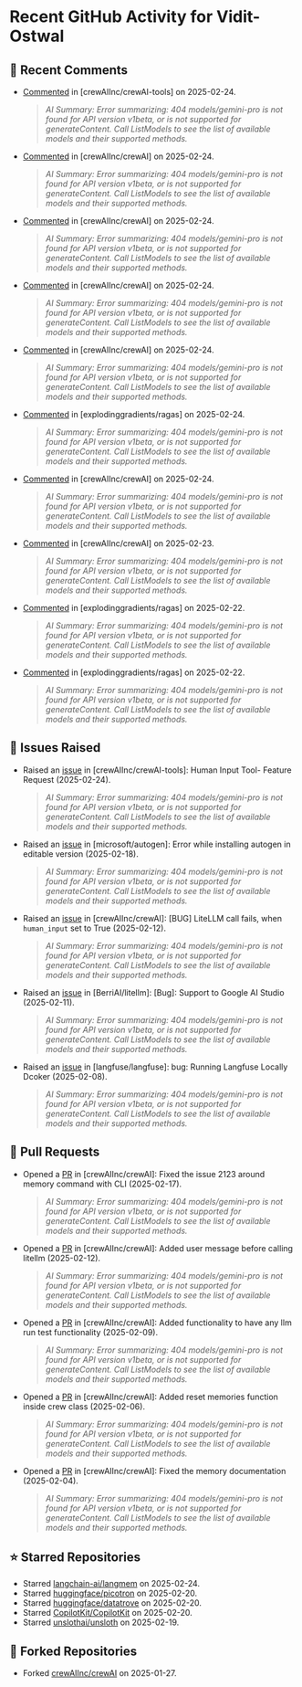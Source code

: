 # Recent GitHub Activity for Vidit-Ostwal

## 💬 Recent Comments
- [Commented](https://github.com/crewAIInc/crewAI-tools/issues/223#issuecomment-2679221846) in [crewAIInc/crewAI-tools] on 2025-02-24.
  > *AI Summary: Error summarizing: 404 models/gemini-pro is not found for API version v1beta, or is not supported for generateContent. Call ListModels to see the list of available models and their supported methods.*
- [Commented](https://github.com/crewAIInc/crewAI/issues/2209#issuecomment-2679194991) in [crewAIInc/crewAI] on 2025-02-24.
  > *AI Summary: Error summarizing: 404 models/gemini-pro is not found for API version v1beta, or is not supported for generateContent. Call ListModels to see the list of available models and their supported methods.*
- [Commented](https://github.com/crewAIInc/crewAI/issues/2209#issuecomment-2679150186) in [crewAIInc/crewAI] on 2025-02-24.
  > *AI Summary: Error summarizing: 404 models/gemini-pro is not found for API version v1beta, or is not supported for generateContent. Call ListModels to see the list of available models and their supported methods.*
- [Commented](https://github.com/crewAIInc/crewAI/issues/2209#issuecomment-2679140315) in [crewAIInc/crewAI] on 2025-02-24.
  > *AI Summary: Error summarizing: 404 models/gemini-pro is not found for API version v1beta, or is not supported for generateContent. Call ListModels to see the list of available models and their supported methods.*
- [Commented](https://github.com/crewAIInc/crewAI/issues/2207#issuecomment-2678315696) in [crewAIInc/crewAI] on 2025-02-24.
  > *AI Summary: Error summarizing: 404 models/gemini-pro is not found for API version v1beta, or is not supported for generateContent. Call ListModels to see the list of available models and their supported methods.*
- [Commented](https://github.com/explodinggradients/ragas/issues/1932#issuecomment-2678301644) in [explodinggradients/ragas] on 2025-02-24.
  > *AI Summary: Error summarizing: 404 models/gemini-pro is not found for API version v1beta, or is not supported for generateContent. Call ListModels to see the list of available models and their supported methods.*
- [Commented](https://github.com/crewAIInc/crewAI/issues/2206#issuecomment-2677521676) in [crewAIInc/crewAI] on 2025-02-24.
  > *AI Summary: Error summarizing: 404 models/gemini-pro is not found for API version v1beta, or is not supported for generateContent. Call ListModels to see the list of available models and their supported methods.*
- [Commented](https://github.com/crewAIInc/crewAI/issues/2197#issuecomment-2676858424) in [crewAIInc/crewAI] on 2025-02-23.
  > *AI Summary: Error summarizing: 404 models/gemini-pro is not found for API version v1beta, or is not supported for generateContent. Call ListModels to see the list of available models and their supported methods.*
- [Commented](https://github.com/explodinggradients/ragas/issues/1932#issuecomment-2676191712) in [explodinggradients/ragas] on 2025-02-22.
  > *AI Summary: Error summarizing: 404 models/gemini-pro is not found for API version v1beta, or is not supported for generateContent. Call ListModels to see the list of available models and their supported methods.*
- [Commented](https://github.com/explodinggradients/ragas/issues/1731#issuecomment-2676190883) in [explodinggradients/ragas] on 2025-02-22.
  > *AI Summary: Error summarizing: 404 models/gemini-pro is not found for API version v1beta, or is not supported for generateContent. Call ListModels to see the list of available models and their supported methods.*

## 🐛 Issues Raised
- Raised an [issue](https://github.com/crewAIInc/crewAI-tools/issues/223) in [crewAIInc/crewAI-tools]: Human Input Tool- Feature Request (2025-02-24).
  > *AI Summary: Error summarizing: 404 models/gemini-pro is not found for API version v1beta, or is not supported for generateContent. Call ListModels to see the list of available models and their supported methods.*
- Raised an [issue](https://github.com/microsoft/autogen/issues/5591) in [microsoft/autogen]: Error while installing autogen in editable version (2025-02-18).
  > *AI Summary: Error summarizing: 404 models/gemini-pro is not found for API version v1beta, or is not supported for generateContent. Call ListModels to see the list of available models and their supported methods.*
- Raised an [issue](https://github.com/crewAIInc/crewAI/issues/2111) in [crewAIInc/crewAI]: [BUG] LiteLLM call fails, when `human_input` set to True (2025-02-12).
  > *AI Summary: Error summarizing: 404 models/gemini-pro is not found for API version v1beta, or is not supported for generateContent. Call ListModels to see the list of available models and their supported methods.*
- Raised an [issue](https://github.com/BerriAI/litellm/issues/8467) in [BerriAI/litellm]: [Bug]: Support to Google AI Studio (2025-02-11).
  > *AI Summary: Error summarizing: 404 models/gemini-pro is not found for API version v1beta, or is not supported for generateContent. Call ListModels to see the list of available models and their supported methods.*
- Raised an [issue](https://github.com/langfuse/langfuse/issues/5432) in [langfuse/langfuse]: bug: Running Langfuse Locally Dcoker (2025-02-08).
  > *AI Summary: Error summarizing: 404 models/gemini-pro is not found for API version v1beta, or is not supported for generateContent. Call ListModels to see the list of available models and their supported methods.*

## 🚀 Pull Requests
- Opened a [PR](https://github.com/crewAIInc/crewAI/pull/2155) in [crewAIInc/crewAI]: Fixed the issue 2123 around memory command with CLI (2025-02-17).
  > *AI Summary: Error summarizing: 404 models/gemini-pro is not found for API version v1beta, or is not supported for generateContent. Call ListModels to see the list of available models and their supported methods.*
- Opened a [PR](https://github.com/crewAIInc/crewAI/pull/2112) in [crewAIInc/crewAI]: Added user message before calling litellm (2025-02-12).
  > *AI Summary: Error summarizing: 404 models/gemini-pro is not found for API version v1beta, or is not supported for generateContent. Call ListModels to see the list of available models and their supported methods.*
- Opened a [PR](https://github.com/crewAIInc/crewAI/pull/2071) in [crewAIInc/crewAI]: Added functionality to have any llm run test functionality (2025-02-09).
  > *AI Summary: Error summarizing: 404 models/gemini-pro is not found for API version v1beta, or is not supported for generateContent. Call ListModels to see the list of available models and their supported methods.*
- Opened a [PR](https://github.com/crewAIInc/crewAI/pull/2047) in [crewAIInc/crewAI]: Added reset memories function inside crew class (2025-02-06).
  > *AI Summary: Error summarizing: 404 models/gemini-pro is not found for API version v1beta, or is not supported for generateContent. Call ListModels to see the list of available models and their supported methods.*
- Opened a [PR](https://github.com/crewAIInc/crewAI/pull/2031) in [crewAIInc/crewAI]: Fixed the memory documentation (2025-02-04).
  > *AI Summary: Error summarizing: 404 models/gemini-pro is not found for API version v1beta, or is not supported for generateContent. Call ListModels to see the list of available models and their supported methods.*

## ⭐ Starred Repositories
- Starred [langchain-ai/langmem](https://github.com/langchain-ai/langmem) on 2025-02-24.
- Starred [huggingface/picotron](https://github.com/huggingface/picotron) on 2025-02-20.
- Starred [huggingface/datatrove](https://github.com/huggingface/datatrove) on 2025-02-20.
- Starred [CopilotKit/CopilotKit](https://github.com/CopilotKit/CopilotKit) on 2025-02-20.
- Starred [unslothai/unsloth](https://github.com/unslothai/unsloth) on 2025-02-19.

## 🍴 Forked Repositories
- Forked [crewAIInc/crewAI](https://github.com/Vidit-Ostwal/crewAI) on 2025-01-27.
